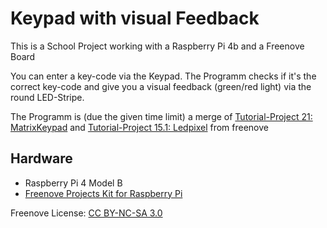# Keypad with visual Feedback

This is a School Project working with a Raspberry Pi 4b and a Freenove Board

You can enter a key-code via the Keypad. The Programm checks if it's the correct key-code and give you a visual feedback (green/red light) via the round LED-Stripe.

The Programm is (due the given time limit) a merge of [Tutorial-Project 21: MatrixKeypad](https://github.com/Freenove/Freenove_Projects_Kit_for_Raspberry_Pi/tree/main/Code/Python_Code/21_MatrixKeypad) and [Tutorial-Project 15.1: Ledpixel](https://github.com/Freenove/Freenove_Projects_Kit_for_Raspberry_Pi/tree/main/Code/Python_Code/15_1_Ledpixel) from freenove


## Hardware

- Raspberry Pi 4 Model B
- [Freenove Projects Kit for Raspberry Pi](https://github.com/Freenove/Freenove_Projects_Kit_for_Raspberry_Pi)


Freenove License: [CC BY-NC-SA 3.0](https://raw.githubusercontent.com/Freenove/Freenove_Projects_Kit_for_Raspberry_Pi/main/LICENSE.txt)